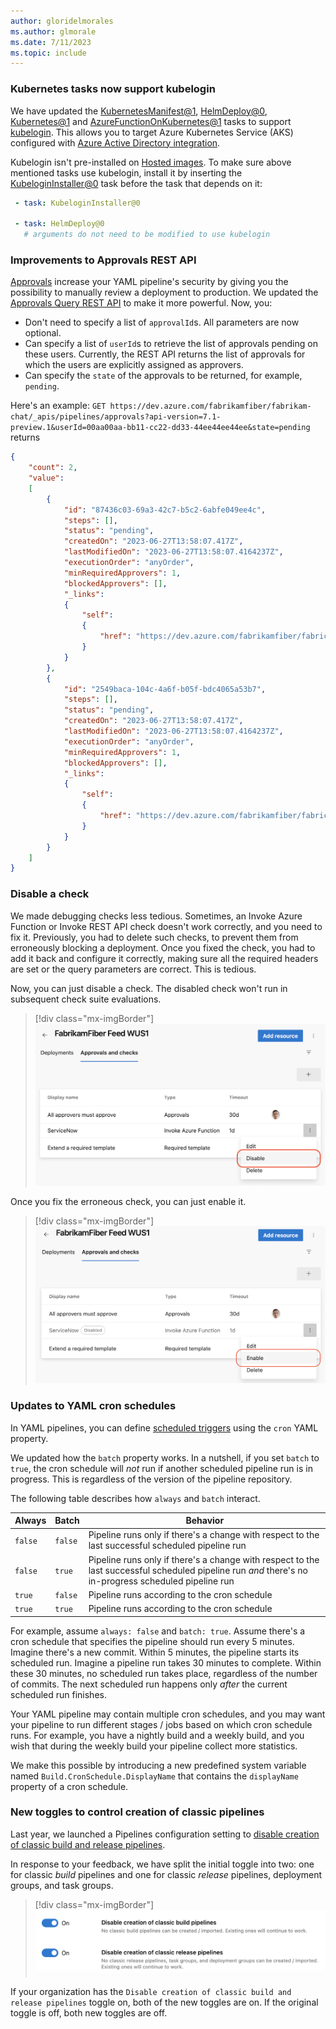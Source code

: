 ```yaml
---
author: gloridelmorales
ms.author: glmorale
ms.date: 7/11/2023
ms.topic: include
---
```


### Kubernetes tasks now support kubelogin

We have updated the  [KubernetesManifest@1](/azure/devops/pipelines/tasks/reference/kubernetes-manifest-v1), [HelmDeploy@0](/azure/devops/pipelines/tasks/reference/helm-deploy-v0), [Kubernetes@1](/azure/devops/pipelines/tasks/reference/kubernetes-v1) and [AzureFunctionOnKubernetes@1](/azure/devops/pipelines/tasks/reference/azure-function-on-kubernetes-v1) tasks to support [kubelogin](/azure/aks/managed-azure-ad#non-interactive-sign-in-with-kubelogin). This allows you to target Azure Kubernetes Service (AKS) configured with [Azure Active Directory integration](/azure/aks/managed-azure-ad).

Kubelogin isn't pre-installed on [Hosted images](/azure/devops/pipelines/agents/hosted). To make sure above mentioned tasks use kubelogin, install it by inserting the [KubeloginInstaller@0](/azure/devops/pipelines/tasks/reference/kubelogin-installer-v0) task before the task that depends on it:

```yaml
 - task: KubeloginInstaller@0

 - task: HelmDeploy@0
   # arguments do not need to be modified to use kubelogin

```

### Improvements to Approvals REST API

[Approvals](/azure/devops/pipelines/process/approvals?view=azure-devops&tabs=check-pass&preserve-view=true#approvals) increase your YAML pipeline's security by giving you the possibility to manually review a deployment to production. We updated the [Approvals Query REST API](/rest/api/azure/devops/approvalsandchecks/approvals/query) to make it more powerful. Now, you:
- Don't need to specify a list of `approvalId`s. All parameters are now optional.
- Can specify a list of `userId`s to retrieve the list of approvals pending on these users. Currently, the REST API returns the list of approvals for which the users are explicitly assigned as approvers.
- Can specify the `state` of the approvals to be returned, for example, `pending`.

Here's an example:
`GET https://dev.azure.com/fabrikamfiber/fabrikam-chat/_apis/pipelines/approvals?api-version=7.1-preview.1&userId=00aa00aa-bb11-cc22-dd33-44ee44ee44ee&state=pending` returns 
```json
{
    "count": 2,
    "value":
    [
        {
            "id": "87436c03-69a3-42c7-b5c2-6abfe049ee4c",
            "steps": [],
            "status": "pending",
            "createdOn": "2023-06-27T13:58:07.417Z",
            "lastModifiedOn": "2023-06-27T13:58:07.4164237Z",
            "executionOrder": "anyOrder",
            "minRequiredApprovers": 1,
            "blockedApprovers": [],
            "_links":
            {
                "self":
                {
                    "href": "https://dev.azure.com/fabrikamfiber/fabricam-chat/_apis/pipelines/approvals/87436c03-69a3-42c7-b5c2-6abfe049ee4c"
                }
            }
        },
        {
            "id": "2549baca-104c-4a6f-b05f-bdc4065a53b7",
            "steps": [],
            "status": "pending",
            "createdOn": "2023-06-27T13:58:07.417Z",
            "lastModifiedOn": "2023-06-27T13:58:07.4164237Z",
            "executionOrder": "anyOrder",
            "minRequiredApprovers": 1,
            "blockedApprovers": [],
            "_links":
            {
                "self":
                {
                    "href": "https://dev.azure.com/fabrikamfiber/fabricam-chat/_apis/pipelines/approvals/2549baca-104c-4a6f-b05f-bdc4065a53b7"
                }
            }
        }
    ]
}
```

### Disable a check 

We made debugging checks less tedious. Sometimes, an Invoke Azure Function or Invoke REST API check doesn't work correctly, and you need to fix it. Previously, you had to delete such checks, to prevent them from erroneously blocking a deployment. Once you fixed the check, you had to add it back and configure it correctly, making sure all the required headers are set or the query parameters are correct. This is tedious.

Now, you can just disable a check. The disabled check won't run in subsequent check suite evaluations.

> [!div class="mx-imgBorder"]
> ![Disable a check image.](../../media/224-pipelines-01.png "image showing how to disable a check for a pipeline")

Once you fix the erroneous check, you can just enable it.

> [!div class="mx-imgBorder"]
> ![Enable a check image.](../../media/224-pipelines-02.png "image showing how to enable a check for a pipeline")

### Updates to YAML cron schedules

In YAML pipelines, you can define [scheduled triggers](/azure/devops/pipelines/process/scheduled-triggers?view=azure-devops&preserve-view=true&tabs=yaml#scheduled-triggers) using the `cron` YAML property.

We updated how the `batch` property works. In a nutshell, if you set `batch` to `true`, the cron schedule will _not_ run if another scheduled pipeline run is in progress. This is regardless of the version of the pipeline repository.

The following table describes how `always` and `batch` interact.

|Always|Batch| Behavior|
|-|-|-|
| `false` | `false` | Pipeline runs only if there's a change with respect to the last successful scheduled pipeline run|
| `false` | `true` | Pipeline runs only if there's a change with respect to the last successful scheduled pipeline run *and* there's no in-progress scheduled pipeline run|
| `true`| `false` | Pipeline runs according to the cron schedule|
| `true`| `true` | Pipeline runs according to the cron schedule|

For example, assume `always: false` and `batch: true`. Assume there's a cron schedule that specifies the pipeline should run every 5 minutes. Imagine there's a new commit. Within 5 minutes, the pipeline starts its scheduled run. Imagine a pipeline run takes 30 minutes to complete. Within these 30 minutes, no scheduled run takes place, regardless of the number of commits. The next scheduled run happens only _after_ the current scheduled run finishes.

Your YAML pipeline may contain multiple cron schedules, and you may want your pipeline to run different stages / jobs based on which cron schedule runs. For example, you have a nightly build and a weekly build, and you wish that during the weekly build your pipeline collect more statistics. 

We make this possible by introducing a new predefined system variable named `Build.CronSchedule.DisplayName` that contains the `displayName` property of a cron schedule.

### New toggles to control creation of classic pipelines

Last year, we launched a Pipelines configuration setting to [disable creation of classic build and release pipelines](/azure/devops/release-notes/2022/sprint-213-update#ensure-your-organization-only-uses-yaml-pipelines).

In response to your feedback, we have split the initial toggle into two: one for classic _build_ pipelines and one for classic _release_ pipelines, deployment groups, and task groups.

> [!div class="mx-imgBorder"]
> ![Disable creation](../../media/224-pipelines-03.png)

If your organization has the `Disable creation of classic build and release pipelines` toggle on, both of the new toggles are on. If the original toggle is off, both new toggles are off.
